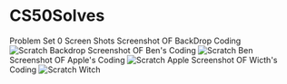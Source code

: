 # CS50Solves
Problem Set 0 Screen Shots
Screenshot OF BackDrop Coding
![Scratch Backdrop](https://github.com/Souvik007-code/CS50Solves/assets/66896416/ead840e0-479d-423c-9eb7-f2cad6bc0b9f)
Screenshot OF Ben's Coding
![Scratch Ben](https://github.com/Souvik007-code/CS50Solves/assets/66896416/085bb9fb-b806-4aea-8a37-2ac8154ac13f)
Screenshot OF Apple's Coding
![Scratch Apple](https://github.com/Souvik007-code/CS50Solves/assets/66896416/fd937fd2-8741-46f2-bc60-32541e27274c)
Screenshot OF Wicth's Coding
![Scratch Witch](https://github.com/Souvik007-code/CS50Solves/assets/66896416/c2f59905-2700-46b5-8422-9a04f36504bb)
